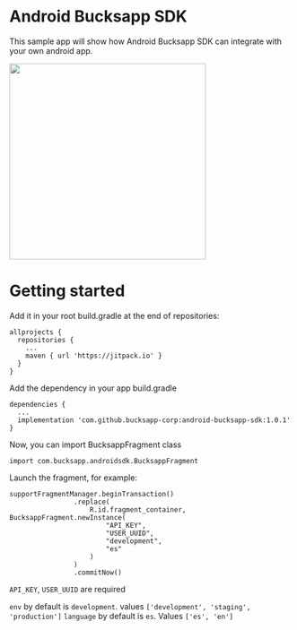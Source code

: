 # Android Bucksapp SDK
This sample app will show how Android Bucksapp SDK can integrate with your own android app.

<img src="https://user-images.githubusercontent.com/74667619/161836464-52b5e585-4588-4756-8e8b-3fcdc4af2b35.gif" width="350px" />

# Getting started

Add it in your root build.gradle at the end of repositories:

```
allprojects {
  repositories {
    ...
    maven { url 'https://jitpack.io' }
  }
}
```

Add the dependency in your app build.gradle
```
dependencies {
  ...
  implementation 'com.github.bucksapp-corp:android-bucksapp-sdk:1.0.1'
}
```

Now, you can import BucksappFragment class
```
import com.bucksapp.androidsdk.BucksappFragment
```

Launch the fragment, for example:
```
supportFragmentManager.beginTransaction()
                .replace(
                    R.id.fragment_container, BucksappFragment.newInstance(
                        "API_KEY",
                        "USER_UUID",
                        "development",
                        "es"
                    )
                )
                .commitNow()
```

`API_KEY`, `USER_UUID` are required

`env` by default is `development`. values `['development', 'staging', 'production']`
`language` by default is `es`. Values `['es', 'en']`

